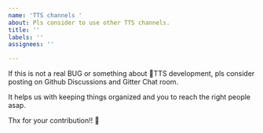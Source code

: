 ```yaml
---
name: 'TTS channels '
about: Pls consider to use other TTS channels.
title: ''
labels: ''
assignees: ''

---
```


If this is not a real BUG or something about 🐸TTS development, pls consider posting on Github Discussions and Gitter Chat room.

It helps us with keeping things organized and you to reach the right people asap.

Thx for your contribution!! 👑